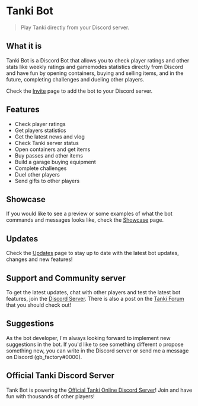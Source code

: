 # Tanki Bot

> Play Tanki directly from your Discord server.

## What it is

Tanki Bot is a Discord Bot that allows you to check player ratings and other stats like weekly ratings and gamemodes statistics directly from Discord and have fun by opening containers, buying and selling items, and in the future, completing challenges and dueling other players.

Check the [Invite](invite.md) page to add the bot to your Discord server.

## Features

- Check player ratings
- Get players statistics
- Get the latest news and vlog
- Check Tanki server status
- Open containers and get items
- Buy passes and other items
- Build a garage buying equipment
- Complete challenges
- Duel other players
- Send gifts to other players

## Showcase

If you would like to see a preview or some examples of what the bot commands and messages looks like, check the [Showcase](showcase.md) page.

## Updates

Check the [Updates](updates.md) page to stay up to date with the latest bot updates, changes and new features!

## Support and Community server

To get the latest updates, chat with other players and test the latest bot features, join the [Discord Server](discord.gg/tankibot). There is also a post on the [Tanki Forum](https://en.tankiforum.com/topic/377045-%E2%98%85-tanki-online-discord-hub-%E2%98%85/?do=findComment&comment=6815540) that you should check out!

## Suggestions

As the bot developer, I'm always looking forward to implement new suggestions in the bot. If you'd like to see something different o propose something new, you can write in the Discord server or send me a message on Discord (gb_factory#0000).

## Official Tanki Discord Server

Tank Bot is powering the [Official Tanki Online Discord Server]()! Join and have fun with thousands of other players!
